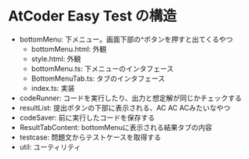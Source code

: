 # AtCoder Easy Test の構造

- bottomMenu: 下メニュー。画面下部の^ボタンを押すと出てくるやつ
  - bottomMenu.html: 外観
  - style.html: 外観
  - bottomMenu.ts: 下メニューのインタフェース
  - BottomMenuTab.ts: タブのインタフェース
  - index.ts: 実装
- codeRunner: コードを実行したり、出力と想定解が同じかチェックする
- resultList: 提出ボタンの下部に表示される、AC AC ACみたいなやつ
- codeSaver: 前に実行したコードを保存する
- ResultTabContent: bottomMenuに表示される結果タブの内容
- testcase: 問題文からテストケースを取得する
- util: ユーティリティ